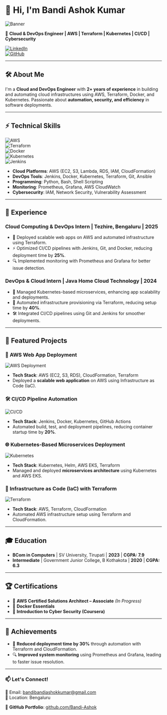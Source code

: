   
# 👋 Hi, I'm Bandi Ashok Kumar  

![Banner](https://source.unsplash.com/1600x400/?technology,cloud)  

🚀 **Cloud & DevOps Engineer | AWS | Terraform | Kubernetes | CI/CD | Cybersecurity**  

[![LinkedIn](https://img.shields.io/badge/LinkedIn-Connect-blue?logo=linkedin)](https://www.linkedin.com/in/bandiashokkumar-bandi-10a3b3326)  
[![GitHub](https://img.shields.io/badge/GitHub-Projects-black?logo=github)](https://github.com/Bandi-Ashok)  

---  

## 🛠️ About Me  

I'm a **Cloud and DevOps Engineer** with **2+ years of experience** in building and automating cloud infrastructures using AWS, Terraform, Docker, and Kubernetes. Passionate about **automation, security, and efficiency** in software deployments.  

---  

## ⚡ Technical Skills  

![AWS](https://img.shields.io/badge/AWS-Cloud-orange?logo=amazon-aws)  
![Terraform](https://img.shields.io/badge/Terraform-IaC-purple?logo=terraform)  
![Docker](https://img.shields.io/badge/Docker-Containers-blue?logo=docker)  
![Kubernetes](https://img.shields.io/badge/Kubernetes-Orchestration-blue?logo=kubernetes)  
![Jenkins](https://img.shields.io/badge/Jenkins-CI/CD-red?logo=jenkins)  

- **Cloud Platforms**: AWS (EC2, S3, Lambda, RDS, IAM, CloudFormation)  
- **DevOps Tools**: Jenkins, Docker, Kubernetes, Terraform, Git, Ansible  
- **Programming**: Python, Bash, Shell Scripting  
- **Monitoring**: Prometheus, Grafana, AWS CloudWatch  
- **Cybersecurity**: IAM, Network Security, Vulnerability Assessment  

---  

## 💼 Experience  

### **Cloud Computing & DevOps Intern | Tezhire, Bengaluru | 2025**  
- 🚀 Deployed scalable web apps on AWS and automated infrastructure using Terraform.  
- ⚡ Optimized CI/CD pipelines with Jenkins, Git, and Docker, reducing deployment time by **25%**.  
- 🔍 Implemented monitoring with Prometheus and Grafana for better issue detection.  

### **DevOps & Cloud Intern | Java Home Cloud Technology | 2024**  
- 🔹 Managed Kubernetes-based microservices, enhancing app scalability and deployments.  
- 📌 Automated infrastructure provisioning via Terraform, reducing setup time by **40%**.  
- 🛠️ Integrated CI/CD pipelines using Git and Jenkins for smoother deployments.  

---  

## 📌 Featured Projects  

### 🚀 **AWS Web App Deployment**  
![AWS Deployment](https://source.unsplash.com/800x400/?aws,cloud)  
- **Tech Stack**: AWS (EC2, S3, RDS), CloudFormation, Terraform  
- Deployed a **scalable web application** on AWS using Infrastructure as Code (IaC).  

### 🛠️ **CI/CD Pipeline Automation**  
![CI/CD](https://source.unsplash.com/800x400/?devops,automation)  
- **Tech Stack**: Jenkins, Docker, Kubernetes, GitHub Actions  
- Automated build, test, and deployment pipelines, reducing container startup time by **20%**.  

### 🌐 **Kubernetes-Based Microservices Deployment**  
![Kubernetes](https://source.unsplash.com/800x400/?kubernetes,cloud)  
- **Tech Stack**: Kubernetes, Helm, AWS EKS, Terraform  
- Managed and deployed **microservices architecture** using Kubernetes and AWS EKS.  

### 🔧 **Infrastructure as Code (IaC) with Terraform**  
![Terraform](https://source.unsplash.com/800x400/?terraform,code)  
- **Tech Stack**: AWS, Terraform, CloudFormation  
- Automated AWS infrastructure setup using Terraform and CloudFormation.  

---  

## 🎓 Education  

- **BCom in Computers** | SV University, Tirupati | **2023** | **CGPA: 7.9**  
- **Intermediate** | Government Junior College, B Kothakota | **2020** | **CGPA: 6.3**  

---  

## 🏆 Certifications  

- 📜 **AWS Certified Solutions Architect – Associate** *(In Progress)*  
- 🐳 **Docker Essentials**  
- 🔐 **Introduction to Cyber Security (Coursera)**  

---  

## 🏅 Achievements  

- 🚀 **Reduced deployment time by 30%** through automation with Terraform and CloudFormation.  
- 🔍 **Improved system monitoring** using Prometheus and Grafana, leading to faster issue resolution.  

---  

### 📫 Let's Connect!  

📩 Email: bandibandiashokkumar@gmail.com  
📍 Location: Bengaluru  

🔗 **GitHub Portfolio**: [github.com/Bandi-Ashok](https://github.com/Bandi-Ashok)  
